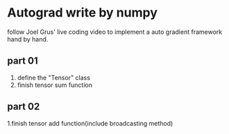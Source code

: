 # Autograd write by numpy
follow Joel Grus' live coding video to implement a auto gradient framework hand by hand.
## part 01
1. define the "Tensor" class
2. finish tensor sum function

## part 02
1.finish tensor add function(include broadcasting method)

